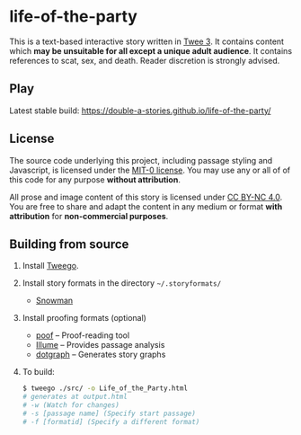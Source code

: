 # life-of-the-party

This is a text-based interactive story written in [Twee 3](https://github.com/iftechfoundation/twine-specs/blob/master/twee-3-specification.md). It contains content which **may be unsuitable for all except a unique adult audience**. It contains references to scat, sex, and death. Reader discretion is strongly advised. 

## Play

Latest stable build: https://double-a-stories.github.io/life-of-the-party/

## License

The source code underlying this project, including passage styling and Javascript, is licensed under the [MIT-0 license](/LICENSE-CODE). You may use any or all of of this code for any purpose **without attribution**.

All prose and image content of this story is licensed under [CC BY-NC 4.0](https://creativecommons.org/licenses/by-nc/4.0/). You are free to share and adapt the content in any medium or format **with attribution** for **non-commercial purposes**.

## Building from source

1. Install [Tweego](http://www.motoslave.net/tweego/).

1. Install story formats in the directory `~/.storyformats/`
    * [Snowman](https://github.com/videlais/snowman/tree/master/dist/snowman-2.0.3)
1. Install proofing formats (optional)
    * [poof](https://github.com/ChapelR/poof/releases) – Proof-reading tool
    * [Illume](https://www.maximumverbosity.net/twine/Illume/) – Provides passage analysis
    * [dotgraph](https://github.com/mcdemarco/dotgraph/releases/tag/v2.2.0) – Generates story graphs

1. To build:

    ```sh
    $ tweego ./src/ -o Life_of_the_Party.html
    # generates at output.html
    # -w (Watch for changes)
    # -s [passage name] (Specify start passage)
    # -f [formatid] (Specify a different format)
    ```
